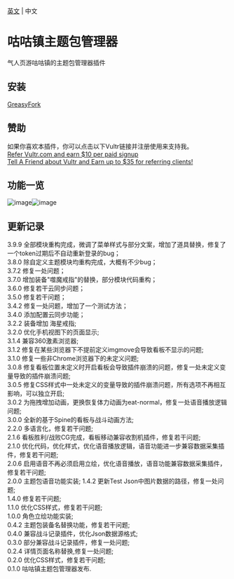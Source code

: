 [英文](README.md) | 中文  
# 咕咕镇主题包管理器
气人页游咕咕镇的主题包管理器插件  

## 安装  
[GreasyFork](https://greasyfork.org/scripts/450204)  

## 赞助    
如果你喜欢本插件，你可以点击以下Vultr链接并注册使用来支持我。    
[Refer Vultr.com and earn $10 per paid signup](https://www.vultr.com/?ref=7365869)  
[Tell A Friend about Vultr and Earn up to $35 for referring clients!](https://www.vultr.com/?ref=9023177-8H)  

## 功能一览

![image](https://user-images.githubusercontent.com/35645329/188587836-b063a430-8b91-466f-829b-ab14457efd49.png)![image](https://user-images.githubusercontent.com/35645329/188587776-dc0ff056-704b-48f1-b803-8c32ffb478f7.png)

## 更新记录
3.9.9 全部模块重构完成，微调了菜单样式与部分文案，增加了道具替换，修复了一个token过期后不自动重新登录的bug；   
3.8.0 除自定义主题模块均重构完成，大概有不少bug；   
3.7.2 修复一处问题；   
3.7.0 增加装备"噬魔戒指"的替换，部分模块代码重构；   
3.6.0 修复若干云同步问题；   
3.5.0 修复若干问题；     
3.4.2 修复一处问题，增加了一个测试方法；   
3.4.0 添加配置云同步功能；   
3.2.2 装备增加 海星戒指;   
3.2.0 优化手机视图下的页面显示;   
3.1.4 兼容360激素浏览器;   
3.1.2 修复在某些浏览器下不提前定义imgmove会导致看板不显示的问题;   
3.1.0 修复一些非Chrome浏览器下的未定义问题;   
3.0.8 修复看板位置未定义时开启看板会导致插件崩溃的问题，修复一处未定义变量导致的插件崩溃问题;   
3.0.5 修复CSS样式中一处未定义的变量导致的插件崩溃问题，所有选项不再相互影响，可以独立开启;   
3.0.2 为拖拽增加动画，更换恢复体力动画为eat-normal，修复一处语音播放逻辑问题;    
3.0.0 全新的基于Spine的看板与战斗动画方法;   
2.2.0 多语言化，修复若干问题;   
2.1.6 看板胜利/战败CG完成，看板移动兼容收割机插件，修复若干问题;   
2.1.0 优化代码，优化样式，优化语音播放逻辑，语音功能进一步兼容数据采集插件，修复若干问题;   
2.0.6 启用语音不再必须启用立绘，优化语音播放，语音功能兼容数据采集插件，修复若干问题;    
2.0.0 主题包语音功能实装; 
1.4.2 更新Test Json中图片数据的路径，修复一处问题;    
1.4.0 修复若干问题;   
1.1.0 优化CSS样式，修复若干问题;   
1.0.0 角色立绘功能实装;   
0.4.2 主题包装备名替换功能，修复若干问题;   
0.4.0 兼容战斗记录插件，优化Json数据源格式;   
0.3.0 部分兼容战斗记录插件，修复一处问题;   
0.2.4 详情页面名称替换,修复一处问题;   
0.2.0 优化CSS样式，修复若干问题;      
0.1.0 咕咕镇主题包管理器发布.
